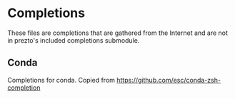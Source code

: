 # Completions
These files are completions that are gathered from the Internet and are not in
prezto's included completions submodule.

## Conda
Completions for conda. Copied from https://github.com/esc/conda-zsh-completion
